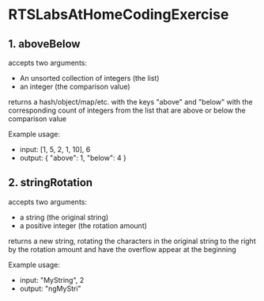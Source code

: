 # RTSLabsAtHomeCodingExercise


## 1. aboveBelow

accepts two arguments:
  - An unsorted collection of integers (the list)
  - an integer (the comparison value)

returns a hash/object/map/etc. with the keys "above" and "below" with the corresponding count of integers from the list that are above or below the comparison value

Example usage:
  - input: [1, 5, 2, 1, 10], 6
  - output: { "above": 1, "below": 4 }


## 2. stringRotation

accepts two arguments:
  - a string (the original string)
  - a positive integer (the rotation amount)

returns a new string, rotating the characters in the original string to the right by the rotation amount and have the overflow appear at the beginning

Example usage:
  - input: "MyString", 2
  - output: "ngMyStri"

